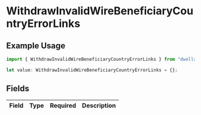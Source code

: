# WithdrawInvalidWireBeneficiaryCountryErrorLinks

## Example Usage

```typescript
import { WithdrawInvalidWireBeneficiaryCountryErrorLinks } from "dwolla-typescript";

let value: WithdrawInvalidWireBeneficiaryCountryErrorLinks = {};
```

## Fields

| Field       | Type        | Required    | Description |
| ----------- | ----------- | ----------- | ----------- |